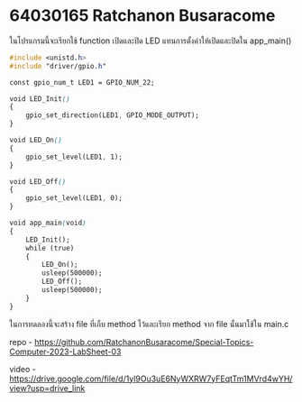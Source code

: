 # 64030165 Ratchanon Busaracome

ในโปรแกรมนี้จะเรียกใช้ function เปิดและปิด LED แทนการตั้งค่าให้เปิดและปิดใน app_main()
```css
#include <unistd.h>      
#include "driver/gpio.h"

const gpio_num_t LED1 = GPIO_NUM_22; 

void LED_Init()
{
    gpio_set_direction(LED1, GPIO_MODE_OUTPUT);
}

void LED_On()
{
    gpio_set_level(LED1, 1);
}

void LED_Off()
{
    gpio_set_level(LED1, 0);
}

void app_main(void)
{
    LED_Init();
    while (true)
    {
        LED_On();
        usleep(500000);
        LED_Off();
        usleep(500000);
    }
}
```

ในการทดลองนี้จะสร้าง file ที่เก็บ method ไว้และเรียก method จาก file นั้นมาใช้ใน main.c

repo - https://github.com/RatchanonBusaracome/Special-Topics-Computer-2023-LabSheet-03

video - https://drive.google.com/file/d/1yl9Ou3uE6NyWXRW7yFEqtTm1MVrd4wYH/view?usp=drive_link
